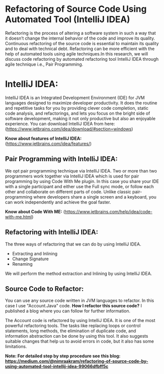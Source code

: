 # Refactoring of Source Code Using Automated Tool (IntelliJ IDEA)
Refactoring is the process of altering a software system in such a way that it doesn’t change the internal behavior of the code and improve its quality. Continuous refactoring of the source code is essential to maintain its quality and to deal with technical debt. Refactoring can be more efficient with the help of automated tools using agile techniques.In this research, we will discuss code refactoring by automated refactoring tool IntelliJ IDEA through agile technique i.e., Pair Programming.

# IntelliJ IDEA:
IntelliJ IDEA is an Integrated Development Environment (IDE) for JVM languages designed to maximize developer productivity. It does the routine and repetitive tasks for you by providing clever code completion, static code analysis, and refactorings, and lets you focus on the bright side of software development, making it not only productive but also an enjoyable experience. You can download IntelliJ IDEA from here: (https://www.jetbrains.com/idea/download/#section=windows)

**Know about features of IntelliJ IDEA:** (https://www.jetbrains.com/idea/features/) 

## Pair Programming with IntelliJ IDEA:
We opt pair programming technique via IntelliJ IDEA. Two or more than two programmers work together via IntelliJ IDEA which is used for pair programming by using Code With Me plugin. In this case you share your IDE with a single participant and either use the Full sync mode, or follow each other and collaborate on different parts of code. Unlike classic pair-programming where developers share a single screen and a keyboard, you can work independently and achieve the goal faster.

**Know about Code With ME:** (https://www.jetbrains.com/help/idea/code-with-me.html)

## Refactoring with IntelliJ IDEA:
The three ways of refactoring that we can do by using IntelliJ IDEA.
- Extracting and Inlining
- Change Signature
- Renaming

We will perform the method extraction and Inlining by using IntelliJ IDEA.

## Source Code to Refactor:
You can use any source code written in JVM languages to refactor. In this case I use "Account.Java" code. **How I refactor this source code?** 
I published a blog where you can follow for further information.

The Account code is refactored by using IntelliJ IDEA. It is one of the most powerful refactoring tools. The tasks like replacing loops or control statements, long methods, the elimination of duplicate code, and information abstraction can be done by using this tool. It also suggests suitable changes that help us to avoid errors in code, but it also has some limitations.

**Note: For detailed step by step procedure see this blog: https://medium.com/@nimraakram/refactoring-of-source-code-by-using-automated-tool-intellij-idea-99066dfbff5c**

